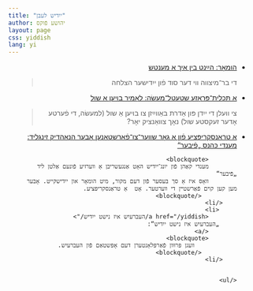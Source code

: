 ```yaml
---
title: "ייִדיש לעבן"
author: יהושע פֿוקס 
layout: page 
css: yiddish
lang: yi
---
```


<div dir='rtl'>
     <ul>
        <li><a href="/yiddish/%D7%94%D7%B2%D6%B7%D7%A0%D7%98%20%D7%91%D7%99%D7%9F%20%D7%90%D7%99%D7%9A%20%D7%90%D6%B7%20%D7%9E%D7%A2%D7%A0%D7%98%D7%A9/">
        הומאָר: הײַנט בין איך אַ מענטש
        </a>  
        <blockquote> די בר־מיצווה ווי דער סוד פֿון ייִדישער הצלחה
        </blockquote>
        </li>
        <li>
             <a href="/yiddish/%D7%9C%D7%90%D6%B8%D7%9E%D7%99%D7%A8%20%D7%91%D7%95%D7%99%D7%A2%D7%9F%20%D7%90%D6%B7%20%D7%A9%D7%95%D7%9C/">
            אַ  תּכלית־פּּראָזע שטעטל־מעשׂה: לאָמיר בויען אַ שול
             </a>  
            <blockquote>צי וועלן די ייִדן פּון אַדרת באַווײַזן צו בויען אַ שול (למעשׂה, די פֿערטע אָדער זעקסטע שול)
            נאָך צוואַנציק יאָר?
             </blockquote>
        </li>
        <li>
            <a href="/yiddish/מענדי כּהנס פֿיבער/">
            אַ טראַנסקריפּציע פֿון אַ גאָר שװער־צו־פֿאַרשטאַנען אָבער הנאהדיק זינגליד: מענדי כּהנס „פֿיבער“ 
            </a>
            
            <blockquote>
            מענדי קאַהן פֿון יונג־ייִדיש האָט אַנגעשריבן אַ װערזיע פֿונעם אַלטן ליד „פֿיבער“ 
            װאָס איז אַ סך בעסער פֿון דעם מקור, מיט הומאָר און ייִדישקייט. אָבער מען קען קױם פֿאַרשטײן די װערטער. אָט  אַ טראַנסקריפּציע.
              </blockquote>
        </li>
         <li>
            <a href="/yiddish/העברעיִש איז נישט ייִדיש/">
         „העברעיִש איז נישט ייִדיש“: 
            </a>
            <blockquote>
                װעגן פּרוּװן פֿאַרפּלאָנטערן דעם אָפּשטאַם פֿון העברעיִש.
              </blockquote>
        </li>


    </ul>
 
</div>

